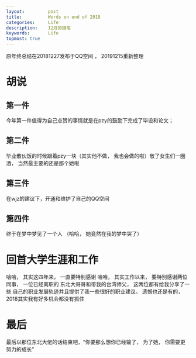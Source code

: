 ```yaml
---
layout:     	post
title:      	Words on end of 2018
categories: 	Life
description:   	12月的随笔
keywords: 		Life
topmost: true
---
```


原年终总结在20181227发布于QQ空间 ， 20191215重新整理

# 胡说

## 第一件

今年第一件值得为自己点赞的事情就是在pzy的鼓励下完成了毕设和论文；

## 第二件

毕业散伙饭的时候跟着pzy一块（其实他不做， 我也会做的啦）敬了女生们一圈酒， 当然最主要的还是那个她啦

## 第三件

在wjz的建议下，开通和维护了自己的QQ空间

## 第四件

终于在梦中梦见了一个人
（哈哈， 她竟然在我的梦中哭了）

# 回首大学生涯和工作

哈哈， 其实这四年来， 一直要特别感谢
哈哈， 其实工作以来， 要特别感谢两位同事， 一位已经离职的
东北大哥哥和带我的台湾师父， 这两位都有给我分享了一些
自己的职业发展轨迹并且提供了我一些很好的职业建议。
遗憾也还是有的， 2018其实我有好多机会都没有抓住

# 最后

最后以那位东北大佬的话结束吧，“你要那么想你已经输了， 为了她， 你需要更努力的成长”